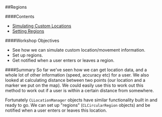 ##Regions

####Contents
+ [Simulating Custom Locations](https://github.com/KyleGoslan/App-Workshops/blob/master/04%20-%20User%20Location/Permission.md)	
+ [Setting Regions](https://github.com/KyleGoslan/App-Workshops/blob/master/04%20-%20User%20Location/Getting%20A%20Location.md)	

####Workshop Objectives
+ See how we can simulate custom location/movement information. 
+ Set up regions. 
+ Get notified when a user enters or leaves a region. 


####Summary
So far we've seen how we can get location data, and a whole lot of other information (speed, accuracy etc) for a user. We also looked at calculating distance between two points (our location and a marker we put on the map). We could easily use this to work out this method to work out if a user is within a certain distance from somewhere. 

Fortunately `CLLocationManager` objects have similar functionality built in and ready to go. We can set up "regions" (`CLCircularRegion` objects) and be notified when a user enters or leaves this location.  
